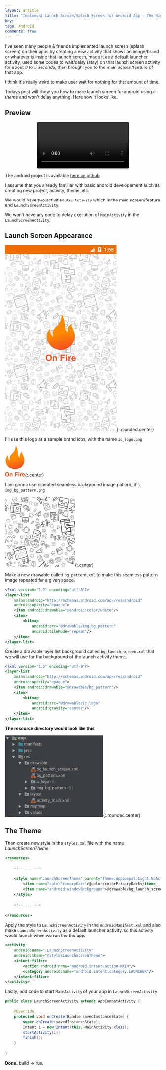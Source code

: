 ```yaml
---
layout: article
title: "Implement Launch Screen/Splash Screen for Android App - The Right Way"
key: 
tags: Android
comments: true
---
```


I've seen many people & friends implemented launch screen (splash screen) on their apps by creating a new activity that shows an image/brand or whatever is inside that launch screen, made it as a default launcher activity, used some codes to wait/delay (stay) on that launch screen activity for about *3 to 5 seconds*, then brought you to the main screen/feature of that app.

I think it's really weird to make user wait for nothing for that amount of time.

Todays post will show you how to make launch screen for android using a *theme* and won't delay anything. Here how it looks like.

<!--more-->

## Preview
<video controls="" autoplay="true" loop="true" name="media" style="display: block; margin: auto; border-radius: 0.3em">
    <source src="/assets/images/splash/vid.mp4" type="video/mp4">
</video>

The android project is available [here on github](https://github.com/abdularis/LaunchScreenExample)

I assume that you already familiar with basic android developement such as creating new project, activity, theme, etc.

We would have two activities `MainActivity` which is the main screen/feature and `LaunchScreenActivity`.

We won't have any code to delay execution of `MainActivity` in the `LaunchScreenActivity`.

## Launch Screen Appearance

![screenshot](/assets/images/splash/screenshot.jpg){:.rounded.center}

I'll use this logo as a sample brand icon, with the name `ic_logo.png`

![logo](/assets/images/splash/logo.png){:.center}

I am gonna use repeated seamless background image pattern, it's `img_bg_pattern.png`

![pattern](/assets/images/splash/pattern.jpg){:.center}

Make a new drawable called `bg_pattern.xml` to make this seamless pattern image repeated for a given space.

```xml
<?xml version="1.0" encoding="utf-8"?>
<layer-list
    xmlns:android="http://schemas.android.com/apk/res/android"
    android:opacity="opaque">
    <item android:drawable="@android:color/white"/>
    <item>
        <bitmap
            android:src="@drawable/img_bg_pattern"
            android:tileMode="repeat"/>
    </item>
</layer-list>
```

Create a drawable layer list background called `bg_launch_screen.xml` that we will use for the background of the launch activity theme.

```xml
<?xml version="1.0" encoding="utf-8"?>
<layer-list
    xmlns:android="http://schemas.android.com/apk/res/android"
    android:opacity="opaque">
    <item android:drawable="@drawable/bg_pattern"/>
    <item>
        <bitmap
            android:src="@drawable/ic_logo"
            android:gravity="center"/>
    </item>
</layer-list>
```

**The resource directory would look like this**

![struktur](/assets/images/splash/dir_struct.png){:.rounded.center}

## The Theme
Then create new style in the `styles.xml` file with the name *LaunchScreenTheme*

```xml
<resources>

    <!-- ... -->

    <style name="LaunchScreenTheme" parent="Theme.AppCompat.Light.NoActionBar">
        <item name="colorPrimaryDark">@color/colorPrimaryDark</item>
        <item name="android:windowBackground">@drawable/bg_launch_screen</item>
    </style>

    <!-- ... -->

</resources>

```

Apply the style to `LaunchScreenActivity` in the `AndroidManifest.xml` and also make `LaunchScreenActivity` as a default launcher activity. so this activity would launch when we run the the app.

```xml
<activity
    android:name=".LaunchScreenActivity"
    android:theme="@style/LaunchScreenTheme">
    <intent-filter>
        <action android:name="android.intent.action.MAIN"/>
        <category android:name="android.intent.category.LAUNCHER"/>
    </intent-filter>
</activity>
```

Lastly, add code to start `MainActivity` of your app in `LaunchScreenActivity`

```java
public class LaunchScreenActivity extends AppCompatActivity {

    @Override
    protected void onCreate(Bundle savedInstanceState) {
        super.onCreate(savedInstanceState);
        Intent i = new Intent(this, MainActivity.class);
        startActivity(i);
        finish();
    }

}
```

**Done.** build -> run.